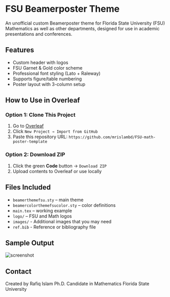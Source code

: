 # FSU Beamerposter Theme

An unofficial custom Beamerposter theme for Florida State University (FSU) Mathematics as well as other departments, designed for use in academic presentations and conferences.

## Features

- Custom header with logos
- FSU Garnet & Gold color scheme
- Professional font styling (Lato + Raleway)
- Supports figure/table numbering
- Poster layout with 3-column setup

## How to Use in Overleaf

### Option 1: Clone This Project

1. Go to [Overleaf](https://overleaf.com)
2. Click `New Project → Import from GitHub`
3. Paste this repository URL:  `https://github.com/mrislambd/FSU-math-poster-template`


### Option 2: Download ZIP

1. Click the green **Code** button → `Download ZIP`
2. Upload contents to Overleaf or use locally

## Files Included

- `beamerthemefsu.sty` – main theme
- `beamercolorthemefsucolor.sty` – color definitions
- `main.tex` – working example
- `logo/` – FSU and Math logos
- `images/` - Additional images that you may need
- `ref.bib` - Reference or bibliography file

## Sample Output

![screenshot](images/sample-poster-preview.png)

## Contact

Created by Rafiq Islam
Ph.D. Candidate in Mathematics
Florida State University 

